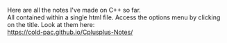 Here are all the notes I've made on C++ so far. <br/>
All contained within a single html file. Access the options menu by clicking on the title. 
Look at them here: <br/>
https://cold-pac.github.io/Cplusplus-Notes/